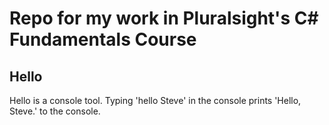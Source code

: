 # Repo for my work in Pluralsight's C# Fundamentals Course

## Hello
Hello is a console tool. Typing 'hello Steve' in the console prints 'Hello, Steve.' to the console.